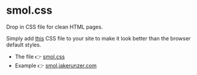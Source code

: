 # smol.css

Drop in CSS file for clean HTML pages.

Simply add [this](https://raw.githubusercontent.com/coffee-cup/smol.css/main/smol.css) CSS file to your site to make it look better than the browser default styles.

- The file 👉 [smol.css](https://raw.githubusercontent.com/coffee-cup/smol.css/main/smol.css)
- Example 👉 [smol.jakerunzer.com](https://smol.jakerunzer.com)
